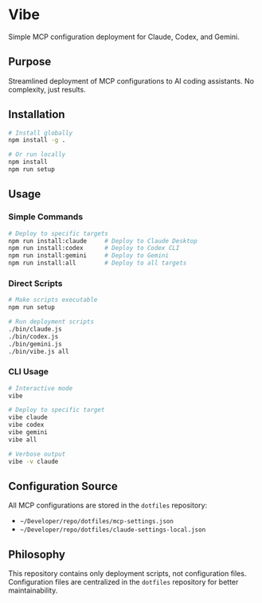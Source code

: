 # Vibe

Simple MCP configuration deployment for Claude, Codex, and Gemini.

## Purpose

Streamlined deployment of MCP configurations to AI coding assistants. No complexity, just results.

## Installation

```bash
# Install globally
npm install -g .

# Or run locally
npm install
npm run setup
```

## Usage

### Simple Commands

```bash
# Deploy to specific targets
npm run install:claude     # Deploy to Claude Desktop
npm run install:codex      # Deploy to Codex CLI
npm run install:gemini     # Deploy to Gemini
npm run install:all        # Deploy to all targets
```

### Direct Scripts

```bash
# Make scripts executable
npm run setup

# Run deployment scripts
./bin/claude.js
./bin/codex.js
./bin/gemini.js
./bin/vibe.js all
```

### CLI Usage

```bash
# Interactive mode
vibe

# Deploy to specific target
vibe claude
vibe codex
vibe gemini
vibe all

# Verbose output
vibe -v claude
```

## Configuration Source

All MCP configurations are stored in the `dotfiles` repository:

- `~/Developer/repo/dotfiles/mcp-settings.json`
- `~/Developer/repo/dotfiles/claude-settings-local.json`

## Philosophy

This repository contains only deployment scripts, not configuration files.
Configuration files are centralized in the `dotfiles` repository for better maintainability.
